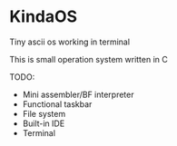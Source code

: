 # KindaOS
Tiny ascii os working in terminal

This is small operation system written in C

TODO:
  - Mini assembler/BF interpreter
  - Functional taskbar
  - File system
  - Built-in IDE
  - Terminal
